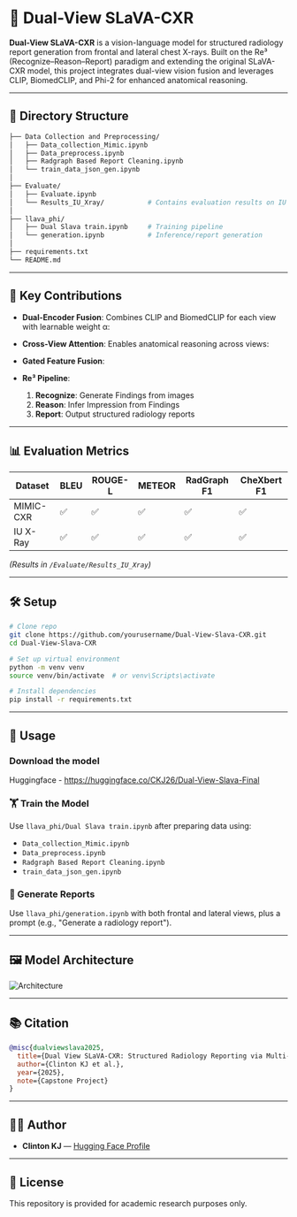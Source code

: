 # 🩻 Dual-View SLaVA-CXR

**Dual-View SLaVA-CXR** is a vision-language model for structured radiology report generation from frontal and lateral chest X-rays. Built on the Re³ (Recognize–Reason–Report) paradigm and extending the original SLaVA-CXR model, this project integrates dual-view vision fusion and leverages CLIP, BiomedCLIP, and Phi-2 for enhanced anatomical reasoning.

---

## 📁 Directory Structure

```bash
├── Data Collection and Preprocessing/
│   ├── Data_collection_Mimic.ipynb
│   ├── Data_preprocess.ipynb
│   ├── Radgraph Based Report Cleaning.ipynb
│   └── train_data_json_gen.ipynb
│
├── Evaluate/
│   ├── Evaluate.ipynb
│   └── Results_IU_Xray/           # Contains evaluation results on IU X-ray dataset
│
├── llava_phi/
│   ├── Dual Slava train.ipynb     # Training pipeline
│   └── generation.ipynb           # Inference/report generation
│
├── requirements.txt
└── README.md
```

---

## 🧠 Key Contributions

- **Dual-Encoder Fusion**: Combines CLIP and BiomedCLIP for each view with learnable weight α:

- **Cross-View Attention**: Enables anatomical reasoning across views:

- **Gated Feature Fusion**:

- **Re³ Pipeline**:
  1. **Recognize**: Generate Findings from images
  2. **Reason**: Infer Impression from Findings
  3. **Report**: Output structured radiology reports

---

## 📊 Evaluation Metrics

| Dataset   | BLEU | ROUGE-L | METEOR | RadGraph F1 | CheXbert F1 |
| --------- | ---- | ------- | ------ | ----------- | ----------- |
| MIMIC-CXR | ✅   | ✅      | ✅     | ✅          | ✅          |
| IU X-Ray  | ✅   | ✅      | ✅     | ✅          | ✅          |

_(Results in `/Evaluate/Results_IU_Xray`)_

---

## 🛠️ Setup

```bash
# Clone repo
git clone https://github.com/yourusername/Dual-View-Slava-CXR.git
cd Dual-View-Slava-CXR

# Set up virtual environment
python -m venv venv
source venv/bin/activate  # or venv\Scripts\activate

# Install dependencies
pip install -r requirements.txt
```

---

## 🚀 Usage

### Download the model

Huggingface - https://huggingface.co/CKJ26/Dual-View-Slava-Final

### 🏋️ Train the Model

Use `llava_phi/Dual Slava train.ipynb` after preparing data using:

- `Data_collection_Mimic.ipynb`
- `Data_preprocess.ipynb`
- `Radgraph Based Report Cleaning.ipynb`
- `train_data_json_gen.ipynb`

### 📄 Generate Reports

Use `llava_phi/generation.ipynb` with both frontal and lateral views, plus a prompt (e.g., "Generate a radiology report").

---

## 🖼️ Model Architecture

![Architecture](architecture/arch_new_Updated.jpg)

---

## 📚 Citation

```bibtex
@misc{dualviewslava2025,
  title={Dual View SLaVA-CXR: Structured Radiology Reporting via Multi-View Chest X-rays},
  author={Clinton KJ et al.},
  year={2025},
  note={Capstone Project}
}
```

---

## 🧑‍💻 Author

- **Clinton KJ** — [Hugging Face Profile](https://huggingface.co/CKJ26)

---

## 📜 License

This repository is provided for academic research purposes only.
